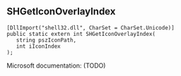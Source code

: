 ## SHGetIconOverlayIndex

```
[DllImport("shell32.dll", CharSet = CharSet.Unicode)]
public static extern int SHGetIconOverlayIndex(
   string pszIconPath,
   int iIconIndex
);
```

Microsoft documentation: (TODO)
